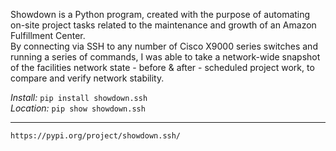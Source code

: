Showdown is a Python program, created with the purpose of automating on-site project tasks related to the maintenance and growth of an Amazon Fulfillment Center.<br/> By connecting via SSH to any number of Cisco X9000 series switches and running a series of commands, I was able to take a network-wide snapshot of the facilities network state - before & after - scheduled project work, to compare and verify network stability.<br/>

*Install:*
```pip install showdown.ssh```<br/>
*Location:*
```pip show showdown.ssh```

___

```https://pypi.org/project/showdown.ssh/```
